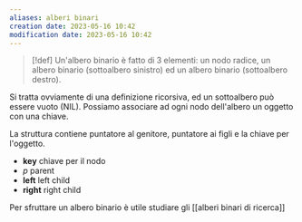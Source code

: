 ```yaml
---
aliases: alberi binari
creation date: 2023-05-16 10:42
modification date: 2023-05-16 10:42
---
```


> [!def]
> Un'albero binario è fatto di 3 elementi: un nodo radice, un albero binario (sottoalbero sinistro) ed un albero binario (sottoalbero destro).


Si tratta ovviamente di una definizione ricorsiva, ed un sottoalbero può essere vuoto (NIL).
Possiamo associare ad ogni nodo dell'albero un oggetto con una chiave.

La struttura contiene puntatore al genitore, puntatore ai figli e la chiave per l'oggetto.

- **key** chiave per il nodo
- $p$ parent
- **left** left child
- **right** right child

Per sfruttare un albero binario è utile studiare gli [[alberi binari di ricerca]]
